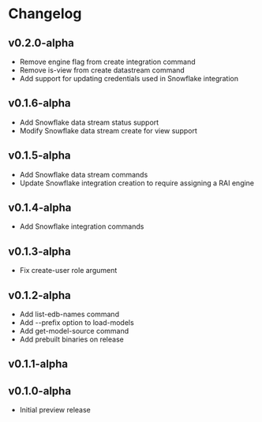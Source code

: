 # Changelog

## v0.2.0-alpha

* Remove engine flag from create integration command
* Remove is-view from create datastream command
* Add support for updating credentials used in Snowflake integration

## v0.1.6-alpha
* Add Snowflake data stream status support
* Modify Snowflake data stream create for view support

## v0.1.5-alpha

* Add Snowflake data stream commands
* Update Snowflake integration creation to require assigning a RAI engine

## v0.1.4-alpha

* Add Snowflake integration commands

## v0.1.3-alpha

* Fix create-user role argument

## v0.1.2-alpha

* Add list-edb-names command
* Add --prefix option to load-models
* Add get-model-source command
* Add prebuilt binaries on release

## v0.1.1-alpha

## v0.1.0-alpha

* Initial preview release
